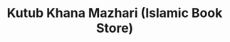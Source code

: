 ---
title: "Kutub Khana Mazhari (Islamic Book Store)"
url: /karachi/kutub-khana-mazhari-islamic-book-store/
shop: Bücher
---